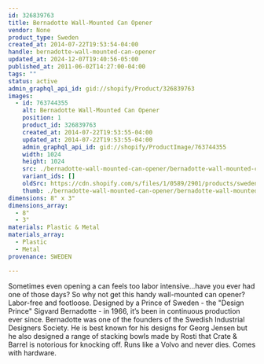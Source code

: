 ```yaml
---
id: 326839763
title: Bernadotte Wall-Mounted Can Opener
vendor: None
product_type: Sweden
created_at: 2014-07-22T19:53:54-04:00
handle: bernadotte-wall-mounted-can-opener
updated_at: 2024-12-07T19:40:56-05:00
published_at: 2011-06-02T14:27:00-04:00
tags: ""
status: active
admin_graphql_api_id: gid://shopify/Product/326839763
images:
  - id: 763744355
    alt: Bernadotte Wall-Mounted Can Opener
    position: 1
    product_id: 326839763
    created_at: 2014-07-22T19:53:55-04:00
    updated_at: 2014-07-22T19:53:55-04:00
    admin_graphql_api_id: gid://shopify/ProductImage/763744355
    width: 1024
    height: 1024
    src: ./bernadotte-wall-mounted-can-opener/bernadotte-wall-mounted-can-opener__0.jpg
    variant_ids: []
    oldSrc: https://cdn.shopify.com/s/files/1/0589/2901/products/sweden22.jpeg?v=1406073235
    thumb: ./bernadotte-wall-mounted-can-opener/bernadotte-wall-mounted-can-opener__0-thumb.jpg
dimensions: 8" x 3"
dimensions_array:
  - 8"
  - 3"
materials: Plastic & Metal
materials_array:
  - Plastic
  - Metal
provenance: SWEDEN

---
```


Sometimes even opening a can feels too labor intensive...have you ever had one of those days? So why not get this handy wall-mounted can opener? Labor-free and footloose. Designed by a Prince of Sweden - the "Design Prince" Sigvard Bernadotte \- in 1966, it’s been in continuous production ever since. Bernadotte was one of the founders of the Swedish Industrial Designers Society. He is best known for his designs for Georg Jensen but he also designed a range of stacking bowls made by Rosti that Crate & Barrel is notorious for knocking off. Runs like a Volvo and never dies. Comes with hardware.
